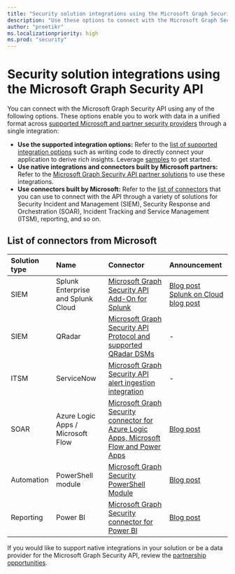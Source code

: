 ```yaml
---
title: "Security solution integrations using the Microsoft Graph Security API"
description: "Use these options to connect with the Microsoft Graph Security API and work with data in a unified format across supported Microsoft and partner security providers."
author: "preetikr"
ms.localizationpriority: high
ms.prod: "security"
---
```


# Security solution integrations using the Microsoft Graph Security API

You can connect with the Microsoft Graph Security API using any of the following options. These options enable you to work with data in a unified format across [supported Microsoft and partner security providers](/graph/api/resources/security-api-overview#alerts) through a single integration:

- **Use the supported integration options:** Refer to the [list of supported integration options](./security-concept-overview.md#why-use-the-microsoft-graph-security-api) such as writing code to directly connect your application to derive rich insights. Leverage [samples](https://aka.ms/graphsecurityapicode) to get started.
- **Use native integrations and connectors built by Microsoft partners:** Refer to the [Microsoft Graph Security API partner solutions](https://aka.ms/graphsecuritypartnerships) to use these integrations.  
- **Use connectors built by Microsoft:** Refer to the [list of connectors](#list-of-connectors-from-microsoft) that you can use to connect with the API through a variety of solutions for Security Incident and Management (SIEM), Security Response and Orchestration (SOAR), Incident Tracking and Service Management (ITSM), reporting, and so on.  

## List of connectors from Microsoft

| Solution type | Name | Connector | Announcement |
|:-----|:--------|:--------|:----------|
| SIEM |Splunk Enterprise and Splunk Cloud|[Microsoft Graph Security API Add-On for Splunk](https://aka.ms/graphsecuritysplunkaddon) | [Blog post](https://aka.ms/graphsecuritysplunkaddonblogpost)<br>[Splunk on Cloud blog post](https://aka.ms/graphsecuritysplunkcloudblogpost)|
| SIEM |QRadar|[Microsoft Graph Security API Protocol and supported QRadar DSMs](https://www.ibm.com/support/knowledgecenter/SS42VS_DSM/com.ibm.dsm.doc/c_logsource_Microsoft_Graph_Security_protocol.html)| - |
| ITSM |ServiceNow|[Microsoft Graph Security API alert ingestion integration](https://docs.servicenow.com/bundle/quebec-security-management/page/product/secops-integration-sir/secops-integration-ms-graph/concept/ms-graph-about.html)| - |
| SOAR | Azure Logic Apps / Microsoft Flow | [Microsoft Graph Security connector for Azure Logic Apps, Microsoft Flow and Power Apps](/azure/connectors/connectors-integrate-security-operations-create-api-microsoft-graph-security) | [Blog post](https://aka.ms/graphsecurityconnectorsblogpost) |
| Automation | PowerShell module | [Microsoft Graph Security PowerShell Module](https://aka.ms/graphsecuritypowershellmodule) | [Blog post](https://aka.ms/graphsecuritypowershellmodulepost) |
| Reporting | Power BI | [Microsoft Graph Security connector for Power BI](/power-bi/connect-data/desktop-connect-graph-security) | [Blog post](https://aka.ms/graphsecuritypowerbiconnectorblogpost) |

If you would like to support native integrations in your solution or be a data provider for the Microsoft Graph Security API, review the [partnership opportunities](./security-partner-overview.md).
